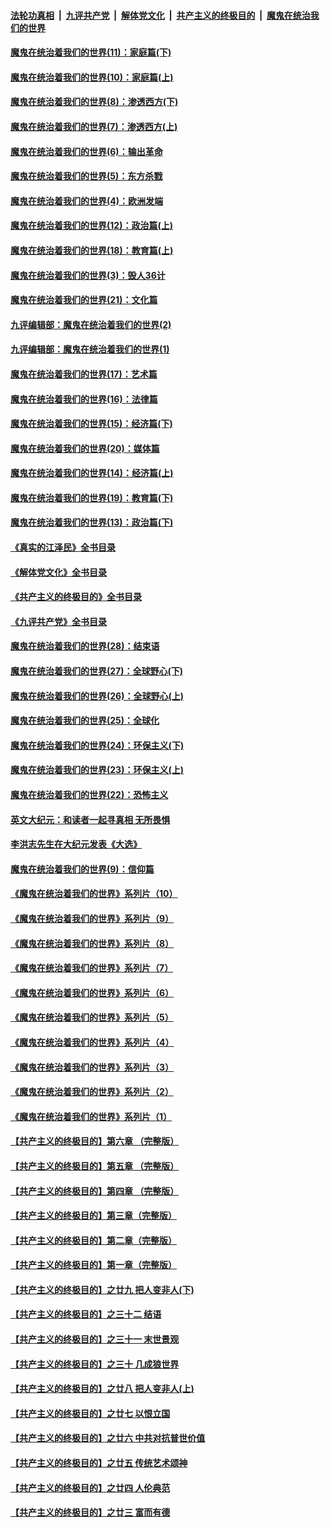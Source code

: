 ####  [法轮功真相](../../../../basic/blob/master/README.md?t=12100931) &nbsp;|&nbsp; [九评共产党](../../../../9ping.md/blob/master/README.md?t=12100931) &nbsp;|&nbsp; [解体党文化](../../../../jtdwh.md/blob/master/README.md?t=12100931)  &nbsp;|&nbsp; [共产主义的终极目的](../../../../gczydzjmd.md/blob/master/README.md?t=12100931) &nbsp;|&nbsp; [魔鬼在统治我们的世界](../../../../mgztzwmdsj.md/blob/master/README.md?t=12100931) 

#### [魔鬼在统治着我们的世界(11)：家庭篇(下)](../pages/nsc422/n10440961.md?t=12100931) 

#### [魔鬼在统治着我们的世界(10)：家庭篇(上)](../pages/nsc422/n10435448.md?t=12100931) 

#### [魔鬼在统治着我们的世界(8)：渗透西方(下)](../pages/nsc422/n10429603.md?t=12100931) 

#### [魔鬼在统治着我们的世界(7)：渗透西方(上)](../pages/nsc422/n10426013.md?t=12100931) 

#### [魔鬼在统治着我们的世界(6)：输出革命](../pages/nsc422/n10421536.md?t=12100931) 

#### [魔鬼在统治着我们的世界(5)：东方杀戮](../pages/nsc422/n10417707.md?t=12100931) 

#### [魔鬼在统治着我们的世界(4)：欧洲发端](../pages/nsc422/n10414890.md?t=12100931) 

#### [魔鬼在统治着我们的世界(12)：政治篇(上)](../pages/nsc422/n10444576.md?t=12100931) 

#### [魔鬼在统治着我们的世界(18)：教育篇(上)](../pages/nsc422/n10526970.md?t=12100931) 

#### [魔鬼在统治着我们的世界(3)：毁人36计](../pages/nsc422/n10411583.md?t=12100931) 

#### [魔鬼在统治着我们的世界(21)：文化篇](../pages/nsc422/n10597706.md?t=12100931) 

#### [九评编辑部：魔鬼在统治着我们的世界(2)](../pages/nsc422/n10410036.md?t=12100931) 

#### [九评编辑部：魔鬼在统治着我们的世界(1)](../pages/nsc422/n10406825.md?t=12100931) 

#### [魔鬼在统治着我们的世界(17)：艺术篇](../pages/nsc422/n10499093.md?t=12100931) 

#### [魔鬼在统治着我们的世界(16)：法律篇](../pages/nsc422/n10485969.md?t=12100931) 

#### [魔鬼在统治着我们的世界(15)：经济篇(下)](../pages/nsc422/n10469975.md?t=12100931) 

#### [魔鬼在统治着我们的世界(20)：媒体篇](../pages/nsc422/n10586579.md?t=12100931) 

#### [魔鬼在统治着我们的世界(14)：经济篇(上)](../pages/nsc422/n10457370.md?t=12100931) 

#### [魔鬼在统治着我们的世界(19)：教育篇(下)](../pages/nsc422/n10564808.md?t=12100931) 

#### [魔鬼在统治着我们的世界(13)：政治篇(下)](../pages/nsc422/n10448270.md?t=12100931) 

#### [《真实的江泽民》全书目录](../pages/nsc422/n13721399.md?t=12100931) 

#### [《解体党文化》全书目录](../pages/nsc422/n13721157.md?t=12100931) 

#### [《共产主义的终极目的》全书目录](../pages/nsc422/n13721048.md?t=12100931) 

#### [《九评共产党》全书目录](../pages/nsc422/n13708085.md?t=12100931) 

#### [魔鬼在统治着我们的世界(28)：结束语](../pages/nsc422/n10936246.md?t=12100931) 

#### [魔鬼在统治着我们的世界(27)：全球野心(下)](../pages/nsc422/n10928319.md?t=12100931) 

#### [魔鬼在统治着我们的世界(26)：全球野心(上)](../pages/nsc422/n10900318.md?t=12100931) 

#### [魔鬼在统治着我们的世界(25)：全球化](../pages/nsc422/n10788205.md?t=12100931) 

#### [魔鬼在统治着我们的世界(24)：环保主义(下)](../pages/nsc422/n10695307.md?t=12100931) 

#### [魔鬼在统治着我们的世界(23)：环保主义(上)](../pages/nsc422/n10688613.md?t=12100931) 

#### [魔鬼在统治着我们的世界(22)：恐怖主义](../pages/nsc422/n10614727.md?t=12100931) 

#### [英文大纪元：和读者一起寻真相 无所畏惧](../pages/nsc422/n12542027.md?t=12100931) 

#### [李洪志先生在大纪元发表《大选》](../pages/nsc422/n12534746.md?t=12100931) 

#### [魔鬼在统治着我们的世界(9)：信仰篇](../pages/nsc422/n10432159.md?t=12100931) 

#### [《魔鬼在统治着我们的世界》系列片（10）](../pages/nsc422/n12292670.md?t=12100931) 

#### [《魔鬼在统治着我们的世界》系列片（9）](../pages/nsc422/n12290859.md?t=12100931) 

#### [《魔鬼在统治着我们的世界》系列片（8）](../pages/nsc422/n12287445.md?t=12100931) 

#### [《魔鬼在统治着我们的世界》系列片（7）](../pages/nsc422/n12283425.md?t=12100931) 

#### [《魔鬼在统治着我们的世界》系列片（6）](../pages/nsc422/n12282314.md?t=12100931) 

#### [《魔鬼在统治着我们的世界》系列片（5）](../pages/nsc422/n12281419.md?t=12100931) 

#### [《魔鬼在统治着我们的世界》系列片（4）](../pages/nsc422/n12274024.md?t=12100931) 

#### [《魔鬼在统治着我们的世界》系列片（3）](../pages/nsc422/n12271322.md?t=12100931) 

#### [《魔鬼在统治着我们的世界》系列片（2）](../pages/nsc422/n12269049.md?t=12100931) 

#### [《魔鬼在统治着我们的世界》系列片（1）](../pages/nsc422/n12267575.md?t=12100931) 

#### [【共产主义的终极目的】第六章 （完整版）](../pages/nsc422/n11428913.md?t=12100931) 

#### [【共产主义的终极目的】第五章 （完整版）](../pages/nsc422/n11428912.md?t=12100931) 

#### [【共产主义的终极目的】第四章 （完整版）](../pages/nsc422/n11428907.md?t=12100931) 

#### [【共产主义的终极目的】第三章（完整版）](../pages/nsc422/n11428848.md?t=12100931) 

#### [【共产主义的终极目的】第二章（完整版）](../pages/nsc422/n11428831.md?t=12100931) 

#### [【共产主义的终极目的】第一章（完整版）](../pages/nsc422/n11417651.md?t=12100931) 

#### [【共产主义的终极目的】之廿九 把人变非人(下)](../pages/nsc422/n11344140.md?t=12100931) 

#### [【共产主义的终极目的】之三十二 结语](../pages/nsc422/n11360535.md?t=12100931) 

#### [【共产主义的终极目的】之三十一 末世景观](../pages/nsc422/n11351129.md?t=12100931) 

#### [【共产主义的终极目的】之三十 几成狼世界](../pages/nsc422/n11348280.md?t=12100931) 

#### [【共产主义的终极目的】之廿八 把人变非人(上)](../pages/nsc422/n11340492.md?t=12100931) 

#### [【共产主义的终极目的】之廿七 以恨立国](../pages/nsc422/n11336944.md?t=12100931) 

#### [【共产主义的终极目的】之廿六 中共对抗普世价值](../pages/nsc422/n11324785.md?t=12100931) 

#### [【共产主义的终极目的】之廿五 传统艺术颂神](../pages/nsc422/n11296396.md?t=12100931) 

#### [【共产主义的终极目的】之廿四 人伦典范](../pages/nsc422/n11296397.md?t=12100931) 

#### [【共产主义的终极目的】之廿三 富而有德](../pages/nsc422/n11283598.md?t=12100931) 


